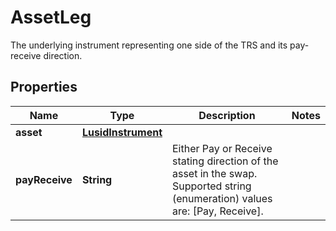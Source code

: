 

# AssetLeg

The underlying instrument representing one side of the TRS and its pay-receive direction.

## Properties

| Name | Type | Description | Notes |
|------------ | ------------- | ------------- | -------------|
|**asset** | [**LusidInstrument**](LusidInstrument.md) |  |  |
|**payReceive** | **String** | Either Pay or Receive stating direction of the asset in the swap.    Supported string (enumeration) values are: [Pay, Receive]. |  |



